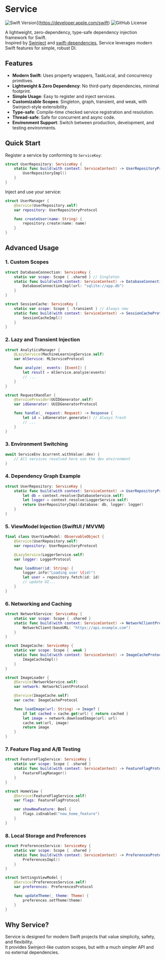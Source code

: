 # Service

![Swift Version](https://img.shields.io/badge/Swift-4.2--5.4-F16D39.svg?style=flat)](https://developer.apple.com/swift)
![GitHub License](https://img.shields.io/github/license/nslogmeng/service)

A lightweight, zero-dependency, type-safe dependency injection framework for Swift.  
Inspired by [Swinject](https://github.com/Swinject/Swinject) and [swift-dependencies](https://github.com/pointfreeco/swift-dependencies), Service leverages modern Swift features for simple, robust DI.

## Features

- **Modern Swift**: Uses property wrappers, TaskLocal, and concurrency primitives.
- **Lightweight & Zero Dependency**: No third-party dependencies, minimal footprint.
- **Simple Usage**: Easy to register and inject services.
- **Customizable Scopes**: Singleton, graph, transient, and weak, with Swinject-style extensibility.
- **Type-safe**: Compile-time checked service registration and resolution.
- **Thread-safe**: Safe for concurrent and async code.
- **Environment Support**: Switch between production, development, and testing environments.

## Quick Start

Register a service by conforming to `ServiceKey`:

```swift
struct UserRepository: ServiceKey {
    static func build(with context: ServiceContext) -> UserRepositoryProtocol {
        UserRepositoryImpl()
    }
}
```

Inject and use your service:

```swift
struct UserManager {
    @Service(UserRepository.self)
    var repository: UserRepositoryProtocol

    func createUser(name: String) {
        repository.create(name: name)
    }
}
```

## Advanced Usage

### 1. Custom Scopes

```swift
struct DatabaseConnection: ServiceKey {
    static var scope: Scope { .shared } // Singleton
    static func build(with context: ServiceContext) -> DatabaseConnectionProtocol {
        DatabaseConnectionImpl(url: "sqlite://app.db")
    }
}

struct SessionCache: ServiceKey {
    static var scope: Scope { .transient } // Always new
    static func build(with context: ServiceContext) -> SessionCacheProtocol {
        SessionCacheImpl()
    }
}
```

### 2. Lazy and Transient Injection

```swift
struct AnalyticsManager {
    @LazyService(MachineLearningService.self)
    var mlService: MLServiceProtocol

    func analyze(_ events: [Event]) {
        let result = mlService.analyze(events)
        // ...
    }
}

struct RequestHandler {
    @ServiceProvider(UUIDGenerator.self)
    var idGenerator: UUIDGeneratorProtocol

    func handle(_ request: Request) -> Response {
        let id = idGenerator.generate() // Always fresh
        // ...
    }
}
```

### 3. Environment Switching

```swift
await ServiceEnv.$current.withValue(.dev) {
    // All services resolved here use the dev environment
}
```

### 4. Dependency Graph Example

```swift
struct UserRepository: ServiceKey {
    static func build(with context: ServiceContext) -> UserRepositoryProtocol {
        let db = context.resolve(DatabaseService.self)
        let logger = context.resolve(LoggerService.self)
        return UserRepositoryImpl(database: db, logger: logger)
    }
}
```

### 5. ViewModel Injection (SwiftUI / MVVM)

```swift
final class UserViewModel: ObservableObject {
    @Service(UserRepository.self)
    var repository: UserRepositoryProtocol

    @LazyService(LoggerService.self)
    var logger: LoggerProtocol

    func loadUser(id: String) {
        logger.info("Loading user \(id)")
        let user = repository.fetch(id: id)
        // update UI...
    }
}
```

### 6. Networking and Caching

```swift
struct NetworkService: ServiceKey {
    static var scope: Scope { .shared }
    static func build(with context: ServiceContext) -> NetworkClientProtocol {
        NetworkClient(baseURL: "https://api.example.com")
    }
}

struct ImageCache: ServiceKey {
    static var scope: Scope { .weak }
    static func build(with context: ServiceContext) -> ImageCacheProtocol {
        ImageCacheImpl()
    }
}

struct ImageLoader {
    @Service(NetworkService.self)
    var network: NetworkClientProtocol

    @Service(ImageCache.self)
    var cache: ImageCacheProtocol

    func loadImage(url: String) -> Image? {
        if let cached = cache.get(url) { return cached }
        let image = network.downloadImage(url: url)
        cache.set(url, image)
        return image
    }
}
```

### 7. Feature Flag and A/B Testing

```swift
struct FeatureFlagService: ServiceKey {
    static var scope: Scope { .shared }
    static func build(with context: ServiceContext) -> FeatureFlagProtocol {
        FeatureFlagManager()
    }
}

struct HomeView {
    @Service(FeatureFlagService.self)
    var flags: FeatureFlagProtocol

    var showNewFeature: Bool {
        flags.isEnabled("new_home_feature")
    }
}
```

### 8. Local Storage and Preferences

```swift
struct PreferencesService: ServiceKey {
    static var scope: Scope { .shared }
    static func build(with context: ServiceContext) -> PreferencesProtocol {
        PreferencesImpl()
    }
}

struct SettingsViewModel {
    @Service(PreferencesService.self)
    var preferences: PreferencesProtocol

    func updateTheme(_ theme: Theme) {
        preferences.setTheme(theme)
    }
}
```

## Why Service?

Service is designed for modern Swift projects that value simplicity, safety, and flexibility.  
It provides Swinject-like custom scopes, but with a much simpler API and no external dependencies.
